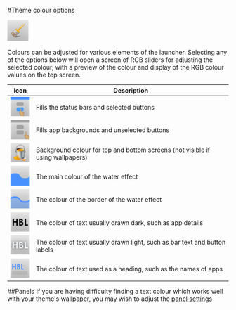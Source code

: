 #Theme colour options

![Water icon](coloursicon.png)<br>

Colours can be adjusted for various elements of the launcher. Selecting any of the options below will open a screen of RGB sliders for adjusting the selected colour, with a preview of the colour and display of the RGB colour values on the top screen.

Icon|Description
----|-----------
![Tint colour icon](tintcolouricon.png)|Fills the status bars and selected buttons
![Inactive colour icon](inactivecolouricon.png)|Fills app backgrounds and unselected buttons
![Background colour icon](backgroundcolouricon.png)|Background colour for top and bottom screens (not visible if using wallpapers)
![Water colour icon](watericon.png)|The main colour of the water effect
![Water border colour icon](waterbordercolouricon.png)|The colour of the border of the water effect
![Dark text colour icon](darktextcolouricon.png)|The colour of text usually drawn dark, such as app details
![Light text colour icon](lighttextcolouricon.png)|The colour of text usually drawn light, such as bar text and button labels
![Title text colour icon](titletextcolouricon.png)|The colour of text used as a heading, such as the names of apps

##Panels
If you are having difficulty finding a text colour which works well with your theme's wallpaper, you may wish to adjust the [panel settings](Themes-Panels)
